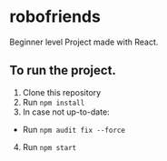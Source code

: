 # robofriends

Beginner level Project made with React.

## To run the project.

1. Clone this repository
2. Run `npm install`
3. In case not up-to-date: 
* Run `npm audit fix --force`
4. Run `npm start`